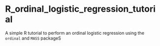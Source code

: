 # R_ordinal_logistic_regression_tutorial
A simple R tutorial to perform an ordinal logistic regression using the `ordinal` and `MASS` packageS
